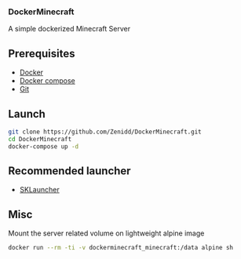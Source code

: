 ### DockerMinecraft

A simple dockerized Minecraft Server

## Prerequisites

- [Docker](https://docs.docker.com/engine/install/)
- [Docker compose](https://docs.docker.com/compose/install/)
- [Git](https://github.com/git-guides/install-git)

## Launch

```bash
git clone https://github.com/Zenidd/DockerMinecraft.git
cd DockerMinecraft
docker-compose up -d
```

## Recommended launcher

- [SKLauncher](https://skmedix.pl/)

## Misc

Mount the server related volume on lightweight alpine image

```bash
docker run --rm -ti -v dockerminecraft_minecraft:/data alpine sh
```
